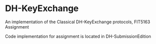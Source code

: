 # DH-KeyExchange
An implementation of the Classical DH-KeyExchange protocols, FIT5163 Assignment

Code implementation for assignment is located in DH-SubmissionEdition
